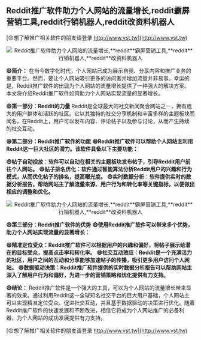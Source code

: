 ## **Reddit推广软件助力个人网站的流量增长,**reddit**霸屏营销工具,**reddit**行销机器人,**reddit**改资料机器人**

[😍想了解推广相关软件的朋友请登录 http://www.vst.tw](http://www.vst.tw)

 <center><img src="https://vst.tw/MP4/tuiguang/png/1.png" alt="Reddit推广软件助力个人网站的流量增长,**reddit**霸屏营销工具,**reddit**行销机器人,**reddit**改资料机器人"></center>

**😄简介：**
在当今数字化时代，个人网站已成为展示自我、分享内容和推广业务的重要平台。然而，要让个人网站吸引更多的访问者并增加流量并非易事。幸运的是，Reddit推广软件的出现为个人网站的流量增长提供了一种强大的解决方案。本文将介绍Reddit推广软件如何助力个人网站实现流量的显著增长。

**😄第一部分：Reddit的力量**
Reddit是全球最大的社交新闻聚合网站之一，拥有庞大的用户群体和活跃的社区。它以其独特的社交分享机制和丰富多样的主题板块而闻名。在Reddit上，用户可以发布内容、评论帖子以及参与讨论，从而产生持续的社交互动。

**😄第二部分：Reddit推广软件的功能**
**😄Reddit推广软件可以帮助个人网站主利用Reddit这一巨大社区的潜力。该软件具备以下主要功能：**

**😄帖子自动投放：软件可以自动在相关的主题板块发布帖子，引导Reddit用户前往个人网站。**
**😄帖子排名优化：软件通过智能算法分析Reddit用户的兴趣和行为模式，从而优化帖子的排名，提高曝光度。**
**😄实时数据分析：软件提供实时的数据分析报告，帮助网站主了解流量来源、用户行为和转化率等关键指标，以便做出相应的调整和优化。**

 <center><img src="https://vst.tw/MP4/tuiguang/png/4.png" alt="Reddit推广软件助力个人网站的流量增长,**reddit**霸屏营销工具,**reddit**行销机器人,**reddit**改资料机器人"></center>

**😄第三部分：Reddit推广软件的优势**
**😄使用Reddit推广软件可以带来多个优势，助力个人网站实现流量的显著增长：**

**😄精准定位受众：Reddit推广软件可以根据用户的兴趣和偏好，将帖子展示给潜在的目标受众，提高点击率和转化率。**
**😄社交互动效应：Reddit是一个充满活力的社区，用户之间的互动和分享能够加速帖子的传播，吸引更多用户访问个人网站。**
**😄数据驱动决策：Reddit推广软件提供的实时数据分析报告可以帮助网站主深入了解用户行为和偏好，为进一步的营销策略和优化提供有力支持。**

**😄结论：**
Reddit推广软件是一个强大的工具，可以为个人网站的流量增长带来显著的效果。通过利用Reddit这一全球知名社交平台的巨大用户基础，个人网站主可以实现精准定位受众、促进社交互动，并且基于数据驱动的决策进行优化。随着Reddit推广软件的快速发展和不断改进，相信它将成为个人网站推广的必备利器，为个人网站的成功发展提供有力支持。

[😍想了解推广相关软件的朋友请登录 http://www.vst.tw](http://www.vst.tw)



